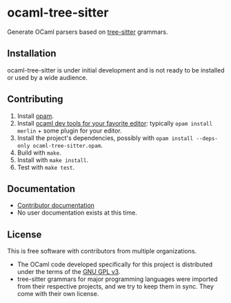 # ocaml-tree-sitter

Generate OCaml parsers based on
[tree-sitter](https://tree-sitter.github.io/tree-sitter/) grammars.

## Installation

ocaml-tree-sitter is under initial development and is not ready to be
installed or used by a wide audience.

## Contributing

1. Install [opam](https://opam.ocaml.org/doc/Install.html).
2. Install [ocaml dev tools for your favorite
   editor](https://github.com/janestreet/install-ocaml):
   typically `opam install merlin` + some plugin for your editor.
3. Install the project's dependencies,
   possibly with `opam install --deps-only ocaml-tree-sitter.opam`.
4. Build with `make`.
5. Install with `make install`.
6. Test with `make test`.

## Documentation

* [Contributor documentation](doc/overview.md)
* No user documentation exists at this time.

## License

This is free software with contributors from multiple organizations.

- The OCaml code developed specifically for this project is
  distributed under the terms of the [GNU GPL v3](LICENSE).
- tree-sitter grammars for major programming languages were imported
  from their respective projects, and we try to keep them in sync.
  They come with their own license.
